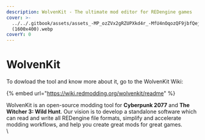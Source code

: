 ```yaml
---
description: WolvenKit - The ultimate mod editor for REDengine games
cover: >-
  ../../.gitbook/assets/assets_-MP_ozZVx2gRZUPXkd4r_-MfU4nOqozQF9jbfQej2_-MfUDMbz0Yr2sAxCjfHv_wkit_sammy_text_doublestack
  (1600x400).webp
coverY: 0
---
```


# WolvenKit

To dowload the tool and know more about it, go to the WolvenKit Wiki:&#x20;

{% embed url="https://wiki.redmodding.org/wolvenkit/readme" %}

WolvenKit is an open-source modding tool for **Cyberpunk 2077** and **The Witcher 3: Wild Hunt**. Our vision is to develop a standalone software which can read and write all REDengine file formats, simplify and accelerate modding workflows, and help you create great mods for great games. \
\


